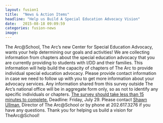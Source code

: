 ```yaml
---
layout: fusion1
title:  "News & Action Items"
headline: "Help us Build A Special Education Advocacy Vision"
date:   2015-08-18 09:09:59
categories: fusion-news
image: 
---
```

The Arc@School, The Arc’s new Center for Special Education Advocacy, wants your help determining our goals and activities! We are collecting information from chapters about the special education advocacy that you are currently providing to students with I/DD and their families. This information will help build the capacity of chapters of The Arc to provide individual special education advocacy. Please provide contact information in case we need to follow up with you to get more information about your advocacy services. Any information shared from this survey outside The Arc’s national office will be in aggregate form only, so as not to identify any specific individuals or chapters. <a href="https://www.surveymonkey.com/r/N5FS2BC">The survey should take less than 15 minutes to complete.</a> Deadline: Friday, July 29. Please contact <a href="mailto:Ullman@thearc.org">Shawn Ullman</a>, Director of The Arc@School or by phone at 202.617.3276 if you have any questions. Thank you for helping us build a vision for TheArc@School!
